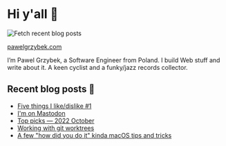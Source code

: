# Hi y'all 👋

![Fetch recent blog posts](https://github.com/pawelgrzybek/pawelgrzybek/workflows/Fetch%20recent%20blog%20posts/badge.svg)

[pawelgrzybek.com](https://pawelgrzybek.com)

I’m Pawel Grzybek, a Software Engineer from Poland. I build Web stuff and write about it. A keen cyclist and a funky/jazz records collector.

## Recent blog posts 📝

<!-- FEED-START -->
- [Five things I like/dislike #1](https://pawelgrzybek.com/five-things-i-like-dislike-1/)
- [I'm on Mastodon](https://pawelgrzybek.com/im-on-mastodon/)
- [Top picks — 2022 October](https://pawelgrzybek.com/top-picks-2022-october/)
- [Working with git worktrees](https://pawelgrzybek.com/working-with-git-worktrees/)
- [A few "how did you do it" kinda macOS tips and tricks](https://pawelgrzybek.com/a-few-how-did-you-do-it-kinda-macos-tips-and-tricks/)
<!-- FEED-END -->